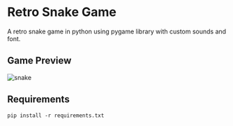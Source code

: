 # Retro Snake Game

A retro snake game in python using pygame library with custom sounds and font.

## Game Preview

![snake](https://github.com/soheilrabiee/retro-snake-game/assets/166124827/1c16c28c-cf3a-49e6-aa19-3869fcea80be)

## Requirements

`pip install -r requirements.txt`
